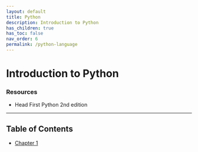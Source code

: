 ```yaml
---
layout: default
title: Python
description: Introduction to Python
has_children: true
has_toc: false
nav_order: 6
permalink: /python-language
---
```

# Introduction to Python

### Resources
- Head First Python 2nd edition

---

## Table of Contents
- [Chapter 1](../python/chapter1.md)
